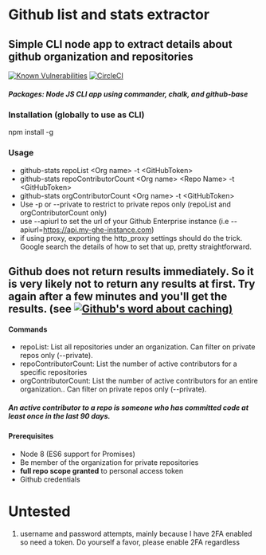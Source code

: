 # Github list and stats extractor
## Simple CLI node app to extract details about github organization and repositories

[![Known Vulnerabilities](https://snyk.io/test/github/aarlaud-snyk/github-stats/badge.svg)](https://snyk.io/test/github/aarlaud-snyk/github-stats)
[![CircleCI](https://circleci.com/gh/aarlaud-snyk/github-stats.svg?style=svg)](https://circleci.com/gh/aarlaud-snyk/github-stats)


##### Packages: Node JS CLI app using commander, chalk, and github-base

### Installation (globally to use as CLI)
npm install -g

### Usage
- github-stats repoList \<Org name\> -t \<GitHubToken\>
- github-stats repoContributorCount \<Org name\> \<Repo Name\> -t \<GitHubToken\>
- github-stats orgContributorCount \<Org name\>  -t \<GitHubToken\>
- Use -p or --private to restrict to private repos only (repoList and orgContributorCount only)
- use --apiurl to set the url of your Github Enterprise instance (i.e --apiurl=https://api.my-ghe-instance.com)
- if using proxy, exporting the http_proxy settings should do the trick. Google search the details of how to set that up, pretty straightforward.

## Github does not return results immediately. So it is very likely not to return any results at first. Try again after a few minutes and you'll get the results. (see [![Github's word about caching](https://developer.github.com/v3/repos/statistics/))](https://developer.github.com/v3/repos/statistics/)

#### Commands
- repoList: List all repositories under an organization. Can filter on private repos only (--private).
- repoContributorCount: List the number of active contributors for a specific repositories
- orgContributorCount: List the number of active contributors for an entire organization.. Can filter on private repos only (--private).

##### An active contributor to a repo is someone who has committed code at least once in the last 90 days.

#### Prerequisites
- Node 8 (ES6 support for Promises)
- Be member of the organization for private repositories
- **full repo scope granted** to personal access token
- Github credentials

# Untested
1. username and password attempts, mainly because I have 2FA enabled so need a token. Do yourself a favor, please enable 2FA regardless
